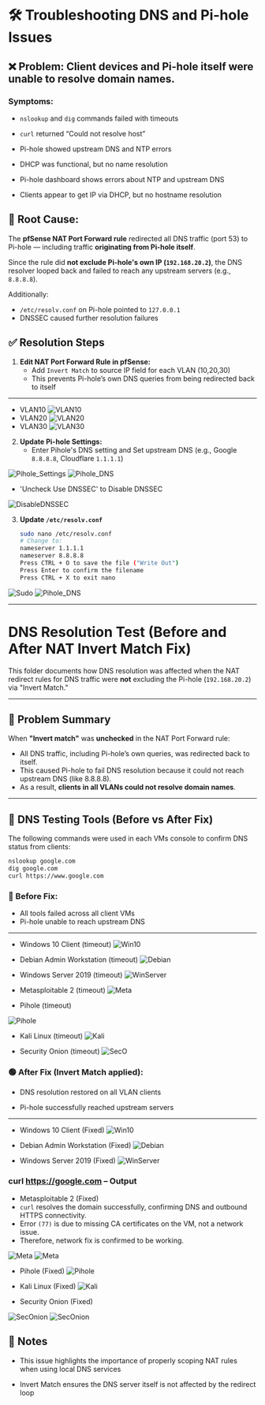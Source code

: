 # 🛠️ Troubleshooting DNS and Pi-hole Issues

## ❌ Problem: Client devices and Pi-hole itself were unable to resolve domain names.

### Symptoms:
- `nslookup` and `dig` commands failed with timeouts
- `curl` returned “Could not resolve host”
- Pi-hole showed upstream DNS and NTP errors
- DHCP was functional, but no name resolution

- Pi-hole dashboard shows errors about NTP and upstream DNS
- Clients appear to get IP via DHCP, but no hostname resolution

## 🧠 Root Cause:

The **pfSense NAT Port Forward rule** redirected all DNS traffic (port 53) to Pi-hole — including traffic **originating from Pi-hole itself**.

Since the rule did **not exclude Pi-hole's own IP (`192.168.20.2`)**, the DNS resolver looped back and failed to reach any upstream servers (e.g., `8.8.8.8`).

Additionally:
- `/etc/resolv.conf` on Pi-hole pointed to `127.0.0.1`
- DNSSEC caused further resolution failures


## ✅ Resolution Steps
1. **Edit NAT Port Forward Rule in pfSense:**
   - Add `Invert Match` to source IP field for each VLAN (10,20,30)
   - This prevents Pi-hole’s own DNS queries from being redirected back to itself
---

- VLAN10
![VLAN10](./screenshots/8_Troubleshoot_VLAN10_PortForward.png)
- VLAN20
![VLAN20](./screenshots/9_Troubleshoot_VLAN20_PortForward.png)
- VLAN30
![VLAN30](./screenshots/10_Troubleshoot_VLAN30_PortForward.png)

2. **Update Pi-hole Settings:**
   - Enter Pihole's DNS setting and Set upstream DNS (e.g., Google `8.8.8.8`, Cloudflare `1.1.1.1`)

![Pihole_Settings](./screenshots/15_Pihole_Settings.png)
![Pihole_DNS](./screenshots/11_DNS_Upstream.png)

   - 'Uncheck Use DNSSEC' to Disable DNSSEC

![DisableDNSSEC](./screenshots/12_Disable_DNSSEC.png)

3. **Update `/etc/resolv.conf`**
   ```bash
   sudo nano /etc/resolv.conf
   # Change to:
   nameserver 1.1.1.1
   nameserver 8.8.8.8
   Press CTRL + O to save the file ("Write Out")
   Press Enter to confirm the filename
   Press CTRL + X to exit nano

![Sudo](./screenshots/13_Update.png)
![Pihole_DNS](./screenshots/14_nameserver.png)

---

# DNS Resolution Test (Before and After NAT Invert Match Fix)

This folder documents how DNS resolution was affected when the NAT redirect rules for DNS traffic were **not** excluding the Pi-hole (`192.168.20.2`) via "Invert Match."

---

## 🔧 Problem Summary

When **"Invert match"** was **unchecked** in the NAT Port Forward rule:

- All DNS traffic, including Pi-hole’s own queries, was redirected back to itself.
- This caused Pi-hole to fail DNS resolution because it could not reach upstream DNS (like 8.8.8.8).
- As a result, **clients in all VLANs could not resolve domain names**.

---

## 🧪 DNS Testing Tools (Before vs After Fix)

The following commands were used in each VMs console to confirm DNS status from clients:

```bash
nslookup google.com
dig google.com
curl https://www.google.com
```

### 🔴 Before Fix:

- All tools failed across all client VMs
- Pi-hole unable to reach upstream DNS

---

- Windows 10 Client (timeout)
![Win10](./screenshots/1_Troubleshoot_Win.png)

- Debian Admin Workstation (timeout)
![Debian](./screenshots/2_Troubleshoot_Debian.png)


- Windows Server 2019 (timeout)
![WinServer](./screenshots/3_Troubleshoot_WinServer.png)


- Metasploitable 2 (timeout)
![Meta](./screenshots/4_Troubleshoot_Meta.png)


- Pihole (timeout)

![Pihole](./screenshots/5_Troubleshoot_Pihole.png)


- Kali Linux (timeout)
![Kali](./screenshots/6_Troubleshoot_Kali.png)


- Security Onion (timeout)
![SecO](./screenshots/7_Troubleshoot_Seconion.png)


### 🟢 After Fix (Invert Match applied):

- DNS resolution restored on all VLAN clients

- Pi-hole successfully reached upstream servers 

---
- Windows 10 Client (Fixed)
![Win10](./screenshots/16_Troubleshoot_Success_Win.png)

- Debian Admin Workstation (Fixed)
![Debian](./screenshots/17_Troubleshoot_Success_Debian.png)

- Windows Server 2019 (Fixed)
![WinServer](./screenshots/18_Troubleshoot_Success_WinServer.png)

### curl https://google.com – Output 

- Metasploitable 2 (Fixed)
- `curl` resolves the domain successfully, confirming DNS and outbound HTTPS connectivity.
- Error `(77)` is due to missing CA certificates on the VM, not a network issue.
- Therefore, network fix is confirmed to be working.

![Meta](./screenshots/23_Troubleshoot_Success_Meta.png)
![Meta](./screenshots/19_Troubleshoot_Success_Meta.png)

- Pihole (Fixed)
![Pihole](./screenshots/20_Troubleshoot_Success_Pihole.png)

- Kali Linux (Fixed)
![Kali](./screenshots/21_Troubleshoot_Success_Kali.png)

- Security Onion (Fixed)

![SecOnion](./screenshots/22_Troubleshoot_Success_Seconion.png)
![SecOnion](./screenshots/23_Troubleshoot_Success_Seconion.png)


## 📌 Notes

- This issue highlights the importance of properly scoping NAT rules when using local DNS services

- Invert Match ensures the DNS server itself is not affected by the redirect loop
